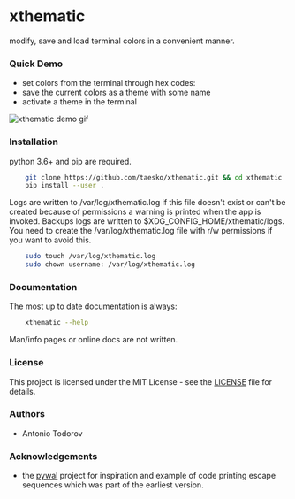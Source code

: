 xthematic
=========
modify, save and load terminal colors in a convenient manner.

### Quick Demo
* set colors from the terminal through hex codes:
* save the current colors as a theme with some name
* activate a theme in the terminal

![xthematic demo gif](https://thumbs.gfycat.com/FabulousLimitedKittiwake-size_restricted.gif)


### Installation
python 3.6+ and pip are required.

```bash
    git clone https://github.com/taesko/xthematic.git && cd xthematic
    pip install --user .
```

Logs are written to /var/log/xthematic.log if this file doesn't exist or can't be created because of permissions
a warning is printed when the app is invoked. Backups logs are written to $XDG_CONFIG_HOME/xthematic/logs.
You need to create the /var/log/xthematic.log file with r/w permissions if you want to avoid this.

```bash
    sudo touch /var/log/xthematic.log
    sudo chown username: /var/log/xthematic.log
```


### Documentation
The most up to date documentation is always:

```bash
    xthematic --help
```

Man/info pages or online docs are not written.

### License
This project is licensed under the MIT License - see the 
[LICENSE](https://github.com/taesko/xthematic/blob/master/LICENSE.txt) file for details.

### Authors
* Antonio Todorov

### Acknowledgements
* the [pywal](https://github.com/dylanaraps/pywal) project for inspiration and example of code printing 
escape sequences which was part of the earliest version.
